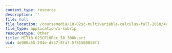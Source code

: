 ```yaml
---
content_type: resource
description: ''
file: null
file_location: /coursemedia/18-02sc-multivariable-calculus-fall-2010/4e980a55294ed5378fa75f81569850f1_MIT18_02SCF10Rec_58_300k.srt
file_type: application/x-subrip
resourcetype: Other
title: MIT18_02SCF10Rec_58_300k.srt
uid: 4e980a55-294e-d537-8fa7-5f81569850f1
---
```

